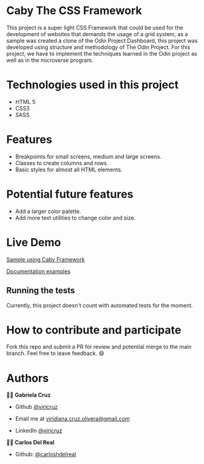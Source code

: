 # Caby The CSS Framework
This project is a super light CSS Framework that could be used for the development of websites that demands the usage of a grid system, as a sample was created a clone of the Odin Project Dashboard, this project was developed using structure and methodology of The Odin Project.
For this project, we have to implement the techniques learned in the Odin project as well as in the microverse program.

# Technologies used in this project
- HTML 5
- CSS3
- SASS

# Features
* Breakpoints for small screens, medium and large screens.
* Classes to create columns and rows.
* Basic styles for almost all HTML elements.

# Potential future features
 - Add a larger color palette.
 - Add more text utilities to change color and size.
 
# Live Demo
[Sample using Caby Framework](https://viricruz.github.io/caby_cssframework/)

[Documentation examples](https://viricruz.github.io/caby_cssframework/samples.html)

## Running the tests

Currently, this project doesn't count with automated tests for the moment.

# How to contribute and participate
Fork this repo and submit a PR for review and potential merge to the main branch. Feel free to leave feedback. :smile:

# Authors
👨‍💻 **Gabriela Cruz**

- Github [@viricruz](https://github.com/ViriCruz/)

- Email me at viridiana.cruz.olivera@gmail.com

- LinkedIn [@viricruz](https://www.linkedin.com/in/viricruz/)

👨‍💻 **Carlos Del Real**

- Github: [@carloshdelreal](https://github.com/carloshdelreal)
